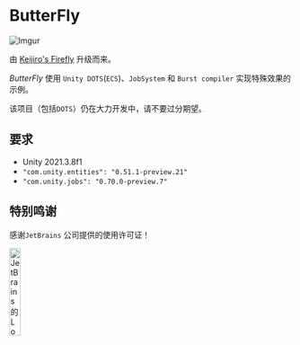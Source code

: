 # ButterFly

![Imgur](https://imgur.com/l6ql2j9.gif)

由 [Keijiro's Firefly](https://github.com/keijiro/Firefly/) 升级而来。

*ButterFly* 使用 `Unity DOTS`(`ECS`)、`JobSystem` 和 `Burst compiler` 实现特殊效果的示例。

该项目（包括`DOTS`）仍在大力开发中，请不要过分期望。

## 要求

- Unity 2021.3.8f1
- `"com.unity.entities": "0.51.1-preview.21"`
- `"com.unity.jobs": "0.70.0-preview.7"`

## 特别鸣谢

感谢`JetBrains` 公司提供的使用许可证！

<p><a href="https://www.jetbrains.com/?from=Butterfly ">
<img src="https://images.gitee.com/uploads/images/2020/0722/084147_cc1c0a4a_2253805.png" alt="JetBrains的Logo" width="20%" height="20%"></a></p>
